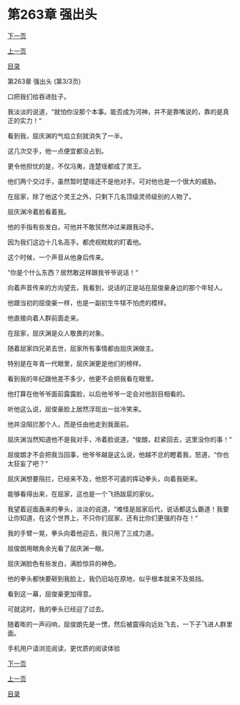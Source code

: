 <h1>第263章   强出头</h1>
            <div><p><a href="./789_%E7%AC%AC264%E7%AB%A0_%E4%B8%8B%E9%A9%AC%E5%A8%81.md">下一页</a></p><p><a href="./787_%E7%AC%AC263%E7%AB%A0_%E5%BC%BA%E5%87%BA%E5%A4%B4.md">上一页</a></p><p><a href="../">目录</a></p></div>
            <div><p>第263章   强出头 (第3/3页)</p><p>口把我们给吞进肚子。</p><p>我淡淡的说道，“就怕你没那个本事。能否成为河神，并不是靠嘴说的，靠的是真正的实力！“</p><p>看到我，屈庆渊的气焰立刻就消失了一半。</p><p>这几次交手，他一点便宜都没占到。</p><p>更令他担忧的是，不仅冯夷，连楚瑶都成了灵王。</p><p>他们两个交过手，虽然暂时楚瑶还不是他对手。可对他也是一个很大的威胁。</p><p>在屈家，除了他这个灵王之外，只剩下几名顶级灵师级别的人物了。</p><p>屈庆渊冷着脸看着我。</p><p>他的手指有些发白，可他并不敢贸然冲过来跟我动手。</p><p>因为我们这边十几名高手。都虎视眈眈的盯着他。</p><p>这个时候，一个声音从他身后传来。</p><p>“你是个什么东西？居然敢这样跟我爷爷说话！“</p><p>向着声音传来的方向望去，我看到，说话的正是站在屈俊豪身边的那个年轻人。</p><p>他跟当初的屈俊豪一样，也是一副初生牛犊不怕虎的模样。</p><p>他直接向着人群前面走来。</p><p>在屈家，屈庆渊是众人敬畏的对象。</p><p>随着屈家四兄弟去世，屈家所有事情都由屈庆渊做主。</p><p>特别是在年青一代眼里，屈庆渊更是他们的榜样。</p><p>看到我的年纪跟他差不多少，他更不会把我看在眼里。</p><p>他打算在他爷爷面前露露脸，以后他爷爷一定会对他刮目相看的。</p><p>听他这么说，屈俊豪脸上居然浮现出一丝冷笑来。</p><p>他并没阻拦那个人，而是任由他走到我面前。</p><p>屈庆渊当然知道他不是我对手，冷着脸说道，“俊朗，赶紧回去，这里没你的事！“</p><p>屈俊朗才不会把我当回事，他爷爷越是这么说，他越不忿的瞪着我，怒道，“你也太狂妄了吧？“</p><p>屈庆渊想要阻拦，已经来不及，他怒不可遏的挥动拳头，向着我砸来。</p><p>能够看得出来，在屈家，这也是一个飞扬跋扈的家伙。</p><p>我望着迎面轰来的拳头，淡淡的说道，“难怪是屈家后代，说话都这么霸道！我要让你知道，在这个世界上，不只你们屈家，还有比你们更强的存在！“</p><p>我的手臂一晃，拳头向着他迎去，我只用了三成力道。</p><p>屈俊朗用眼角余光看了屈庆渊一眼。</p><p>屈庆渊脸色有些发白，满脸惊异的神色。</p><p>他的拳头都快要砸到我脸上，我仍旧站在原地，似乎根本就来不及抵挡。</p><p>看到这一幕，屈俊豪更加得意。</p><p>可就这时，我的拳头已经迎了过去。</p><p>随着嘭的一声闷响，屈俊朗先是一愣，然后被震得向远处飞去，一下子飞进人群里面。</p><p>手机用户请浏览阅读，更优质的阅读体验</p></div>
            <div><p><a href="./789_%E7%AC%AC264%E7%AB%A0_%E4%B8%8B%E9%A9%AC%E5%A8%81.md">下一页</a></p><p><a href="./787_%E7%AC%AC263%E7%AB%A0_%E5%BC%BA%E5%87%BA%E5%A4%B4.md">上一页</a></p><p><a href="../">目录</a></p></div>